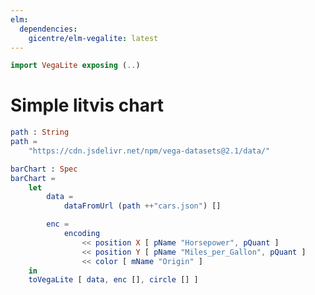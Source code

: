 ```yaml
---
elm:
  dependencies:
    gicentre/elm-vegalite: latest
---
```


```elm {l=hidden}
import VegaLite exposing (..)
```

# Simple litvis chart


```elm {l=hidden}
path : String
path =
    "https://cdn.jsdelivr.net/npm/vega-datasets@2.1/data/"
```

```elm {v}
barChart : Spec
barChart =
    let
        data =
            dataFromUrl (path ++"cars.json") []

        enc =
            encoding
                << position X [ pName "Horsepower", pQuant ]
                << position Y [ pName "Miles_per_Gallon", pQuant ]
                << color [ mName "Origin" ]
    in
    toVegaLite [ data, enc [], circle [] ]
```
